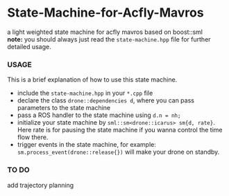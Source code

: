 # State-Machine-for-Acfly-Mavros
a light weighted state machine for acfly mavros based on boost::sml  
**note:** you should always just read the `state-machine.hpp` file for further detailed usage. 
### USAGE  
This is a brief explanation of how to use this state machine.  
* include the `state-machine.hpp` in your `*.cpp` file  
* declare the class `drone::dependencies d`, where you can pass parameters to the state machine  
* pass a ROS handler to the state machine using `d.n = nh;` 
* initialize your state machine by `sml::sm<drone::icarus> sm{d, rate}`. Here rate is for pausing the state machine if you wanna control the time flow there.
* trigger events in the state machine, for example: `sm.process_event(drone::release{})` will make your drone on standby.

### TO DO
add trajectory planning
